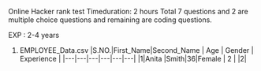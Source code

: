 Online Hacker rank test Timeduration: 2 hours Total 7 questions and 2 are multiple choice questions and remaining are coding questions.

EXP : 2-4 years 

1. EMPLOYEE_Data.csv
   |S.NO.|First_Name|Second_Name | Age | Gender | Experience |
   |---|---|---|---|---|---|
   |1|Anita |Smith|36|Female | 2 |
   |2|
   
